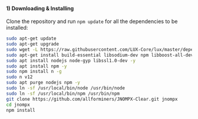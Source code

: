 
#### 1) Downloading & Installing

Clone the repository and run `npm update` for all the dependencies to be installed:

```bash
sudo apt-get update
sudo apt-get upgrade
sudo wget -L https://raw.githubusercontent.com/LUX-Core/lux/master/depends/install-dependencies.sh | sudo chmod +x install-dependencies.sh; sudo sh install-dependencies.sh
sudo apt-get install build-essential libsodium-dev npm libboost-all-dev libgmp3-dev
sudo apt install nodejs node-gyp libssl1.0-dev -y
sudo apt install npm -y
sudo npm install n -g
sudo n v12
sudo apt purge nodejs npm -y
sudo ln -sf /usr/local/bin/node /usr/bin/node 
sudo ln -sf /usr/local/bin/npm /usr/bin/npm 
git clone https://github.com/allforminers/JNOMPX-Clear.git jnompx
cd jnompx
npm install
```


